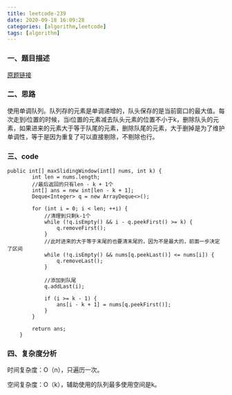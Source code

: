 ```yaml
---
title: leetcode-239
date: 2020-09-18 16:09:28
categories: [algorithm,leetcode]
tags: [algorithm]
---
```

### 一、题目描述
[原题链接](https://leetcode.com/problems/sliding-window-maximum/)

### 二、思路
使用单调队列。队列存的元素是单调递增的，队头保存的是当前窗口的最大值。每次走到i位置的时候，当i位置的元素减去队头元素的位置不小于k，删除队头的元素，如果进来的元素大于等于队尾的元素，删除队尾的元素，大于删掉是为了维护单调性，等于是因为重复了可以直接剔除，不剔除也行。


### 三、code
```
public int[] maxSlidingWindow(int[] nums, int k) {
        int len = nums.length;
        //最后返回的只有len - k + 1个
        int[] ans = new int[len - k + 1];
        Deque<Integer> q = new ArrayDeque<>();

        for (int i = 0; i < len; ++i) {
            //清理到只剩k-1个
            while (!q.isEmpty() && i - q.peekFirst() >= k) {
                q.removeFirst();
            }
            //此时进来的大于等于末尾的也要清末尾的，因为不是最大的，前面一步决定了区间
            while (!q.isEmpty() && nums[q.peekLast()] <= nums[i]) {
                q.removeLast();
            }

            //添加到队尾
            q.addLast(i);

            if (i >= k - 1) {
                ans[i - k + 1] = nums[q.peekFirst()];
            }
        }

        return ans;
    }
```

### 四、复杂度分析
时间复杂度：O（n），只遍历一次。

空间复杂度：O（k），辅助使用的队列最多使用空间是k。
